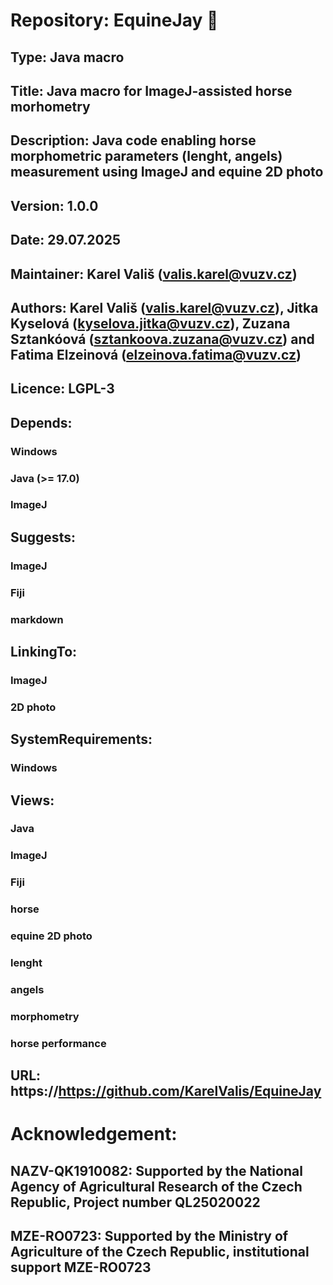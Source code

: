 # Repository: EquineJay :horse:

## Type: Java macro

## Title: Java macro for ImageJ-assisted horse morhometry

## Description: Java code enabling horse morphometric parameters (lenght, angels) measurement using ImageJ and equine 2D photo
## Version: 1.0.0

## Date: 29.07.2025

## Maintainer: Karel Vališ (valis.karel@vuzv.cz)

## Authors: Karel Vališ (valis.karel@vuzv.cz), Jitka Kyselová (kyselova.jitka@vuzv.cz), Zuzana Sztankóová (sztankoova.zuzana@vuzv.cz) and Fatima Elzeinová (elzeinova.fatima@vuzv.cz)

## Licence: LGPL-3

## Depends:

### Windows

### Java (>= 17.0)

### ImageJ

## Suggests:

### ImageJ

### Fiji

### markdown

## LinkingTo:

### ImageJ

### 2D photo

## SystemRequirements:

### Windows

## Views:

### Java

### ImageJ

### Fiji

### horse

### equine 2D photo

### lenght

### angels

### morphometry

### horse performance

## URL: https://https://github.com/KarelValis/EquineJay

# Acknowledgement:

## NAZV-QK1910082: Supported by the National Agency of Agricultural Research of the Czech Republic, Project number QL25020022

## MZE-RO0723: Supported by the Ministry of Agriculture of the Czech Republic, institutional support MZE-RO0723
